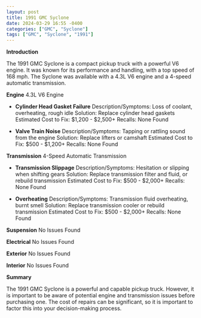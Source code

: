 ```yaml
---
layout: post
title: 1991 GMC Syclone
date: 2024-03-29 16:55 -0400
categories: ["GMC", "Syclone"]
tags: ["GMC", "Syclone", "1991"]
---
```

**Introduction**

The 1991 GMC Syclone is a compact pickup truck with a powerful V6 engine. It was known for its performance and handling, with a top speed of 168 mph. The Syclone was available with a 4.3L V6 engine and a 4-speed automatic transmission.

**Engine**
4.3L V6 Engine

* **Cylinder Head Gasket Failure**
Description/Symptoms: Loss of coolant, overheating, rough idle
Solution: Replace cylinder head gaskets
Estimated Cost to Fix: $1,200 - $2,500+
Recalls: None Found

* **Valve Train Noise**
Description/Symptoms: Tapping or rattling sound from the engine
Solution: Replace lifters or camshaft
Estimated Cost to Fix: $500 - $1,200+
Recalls: None Found

**Transmission**
4-Speed Automatic Transmission

* **Transmission Slippage**
Description/Symptoms: Hesitation or slipping when shifting gears
Solution: Replace transmission filter and fluid, or rebuild transmission
Estimated Cost to Fix: $500 - $2,000+
Recalls: None Found

* **Overheating**
Description/Symptoms: Transmission fluid overheating, burnt smell
Solution: Replace transmission cooler or rebuild transmission
Estimated Cost to Fix: $500 - $2,000+
Recalls: None Found

**Suspension**
No Issues Found

**Electrical**
No Issues Found

**Exterior**
No Issues Found

**Interior**
No Issues Found

**Summary**

The 1991 GMC Syclone is a powerful and capable pickup truck. However, it is important to be aware of potential engine and transmission issues before purchasing one. The cost of repairs can be significant, so it is important to factor this into your decision-making process.
